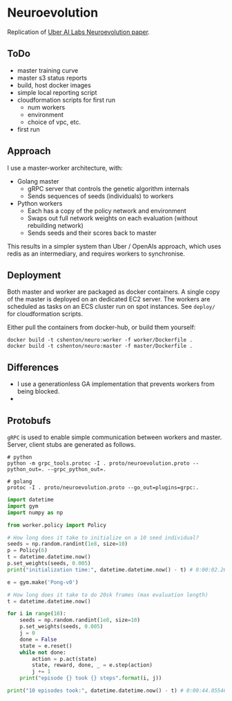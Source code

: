 # Neuroevolution

Replication of [Uber AI Labs Neuroevolution paper](https://arxiv.org/pdf/1712.06567.pdf).


## ToDo

- master training curve
- master s3 status reports
- build, host docker images
- simple local reporting script
- cloudformation scripts for first run
    - num workers
    - environment
    - choice of vpc, etc.
- first run


## Approach

I use a master-worker architecture, with:

- Golang master
    - gRPC server that controls the genetic algorithm internals
    - Sends sequences of seeds (individuals) to workers
- Python workers
    - Each has a copy of the policy network and environment
    - Swaps out full network weights on each evaluation (without rebuilding network)
    - Sends seeds and their scores back to master

This results in a simpler system than Uber / OpenAIs approach, which uses redis as an intermediary,
and requires workers to synchronise.


## Deployment

Both master and worker are packaged as docker containers. A single copy of the master is deployed
on an dedicated EC2 server. The workers are scheduled as tasks on an ECS cluster run on spot
instances. See `deploy/` for cloudformation scripts.

Either pull the containers from docker-hub, or build them yourself:
```
docker build -t cshenton/neuro:worker -f worker/Dockerfile .
docker build -t cshenton/neuro:master -f master/Dockerfile .
```

## Differences

- I use a generationless GA implementation that prevents workers from being blocked.
-


## Protobufs

`gRPC` is used to enable simple communication between workers and master. Server, client stubs
are generated as follows.

```
# python
python -m grpc_tools.protoc -I . proto/neuroevolution.proto --python_out=. --grpc_python_out=.

# golang
protoc -I . proto/neuroevolution.proto --go_out=plugins=grpc:.
```


```python
import datetime
import gym
import numpy as np

from worker.policy import Policy

# How long does it take to initialize on a 10 seed individual?
seeds = np.random.randint(1e8, size=10)
p = Policy(6)
t = datetime.datetime.now()
p.set_weights(seeds, 0.005)
print("initialization time:", datetime.datetime.now() - t) # 0:00:02.267878

e = gym.make('Pong-v0')

# How long does it take to do 20sk frames (max evaluation length)
t = datetime.datetime.now()

for i in range(10):
    seeds = np.random.randint(1e8, size=10)
    p.set_weights(seeds, 0.005)
    j = 0
    done = False
    state = e.reset()
    while not done:
        action = p.act(state)
        state, reward, done, _ = e.step(action)
        j += 1
    print("episode {} took {} steps".format(i, j))

print("10 episodes took:", datetime.datetime.now() - t) # 0:00:44.055469
```